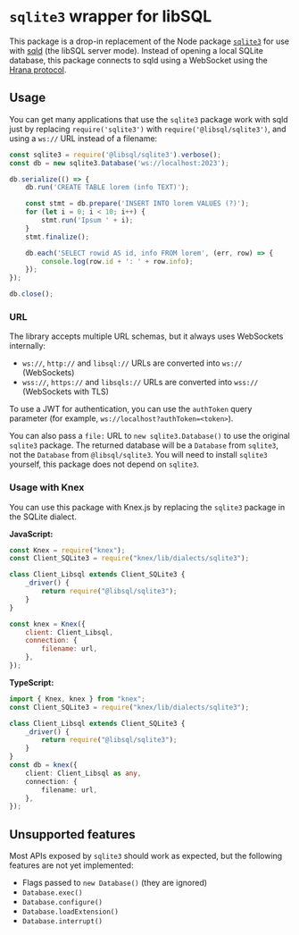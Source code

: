 # `sqlite3` wrapper for libSQL

This package is a drop-in replacement of the Node package [`sqlite3`](https://www.npmjs.com/package/sqlite3) for use with [sqld](https://github.com/libsql/sqld) (the libSQL server mode). Instead of opening a local SQLite database, this package connects to sqld using a WebSocket using the [Hrana protocol](https://github.com/libsql/hrana-client-ts).

## Usage

You can get many applications that use the `sqlite3` package work with sqld just by replacing `require('sqlite3')` with `require('@libsql/sqlite3')`, and using a `ws://` URL instead of a filename:

```javascript
const sqlite3 = require('@libsql/sqlite3').verbose();
const db = new sqlite3.Database('ws://localhost:2023');

db.serialize(() => {
    db.run('CREATE TABLE lorem (info TEXT)');

    const stmt = db.prepare('INSERT INTO lorem VALUES (?)');
    for (let i = 0; i < 10; i++) {
        stmt.run('Ipsum ' + i);
    }
    stmt.finalize();

    db.each('SELECT rowid AS id, info FROM lorem', (err, row) => {
        console.log(row.id + ': ' + row.info);
    });
});

db.close();
```

### URL

The library accepts multiple URL schemas, but it always uses WebSockets internally:

- `ws://`, `http://` and `libsql://` URLs are converted into `ws://` (WebSockets)
- `wss://`, `https://` and `libsqls://` URLs are converted into `wss://` (WebSockets with TLS)

To use a JWT for authentication, you can use the `authToken` query parameter (for example,
`ws://localhost?authToken=<token>`).

You can also pass a `file:` URL to `new sqlite3.Database()` to use the original `sqlite3` package. The returned database will be a `Database` from `sqlite3`, not the `Database` from `@libsql/sqlite3`. You will need to install `sqlite3` yourself, this package does not depend on `sqlite3`.

### Usage with Knex

You can use this package with Knex.js by replacing the `sqlite3` package in the SQLite dialect.

**JavaScript:**

```javascript
const Knex = require("knex");
const Client_SQLite3 = require("knex/lib/dialects/sqlite3");

class Client_Libsql extends Client_SQLite3 {
    _driver() {
        return require("@libsql/sqlite3");
    }
}

const knex = Knex({
    client: Client_Libsql,
    connection: {
        filename: url,
    },
});
```

**TypeScript:**

```typescript
import { Knex, knex } from "knex";
const Client_SQLite3 = require("knex/lib/dialects/sqlite3");

class Client_Libsql extends Client_SQLite3 {
    _driver() {
        return require("@libsql/sqlite3");
    }
}
const db = knex({
    client: Client_Libsql as any,
    connection: {
        filename: url,
    },
});
```

## Unsupported features

Most APIs exposed by `sqlite3` should work as expected, but the following features are not yet implemented:

- Flags passed to `new Database()` (they are ignored)
- `Database.exec()`
- `Database.configure()`
- `Database.loadExtension()`
- `Database.interrupt()`
